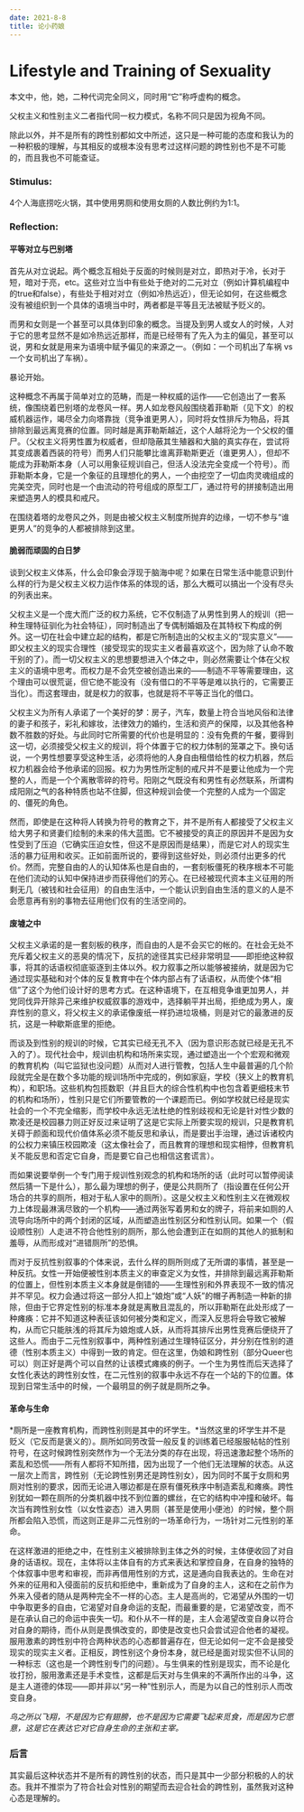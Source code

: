 ```yaml
---
date: 2021-8-8
title: 论小药娘
---
```




# Lifestyle and Training of Sexuality

本文中，他，她，二种代词完全同义，同时用“它”称呼虚构的概念。

父权主义和性别主义二者指代同一权力模式，名称不同只是因为视角不同。

除此以外，并不是所有的跨性别都如文中所述，这只是一种可能的态度和我认为的一种积极的理解，与其相反的或根本没有思考过这样问题的跨性别也不是不可能的，而且我也不可能查证。

### Stimulus:

4个人海底捞吃火锅，其中使用男厕和使用女厕的人数比例约为1:1。



### Reflection:

#### 平等对立与巴别塔

首先从对立说起。两个概念互相处于反面的时候则是对立，即热对于冷，长对于短，暗对于亮，etc。这些对立当中有些处于绝对的二元对立（例如计算机编程中的true和false），有些处于相对对立（例如冷热远近），但无论如何，在这些概念没有被组织到一个具体的语境当中时，两者都是平等且无法被赋予贬义的。

而男和女则是一个甚至可以具体到印象的概念。当提及到男人或女人的时候，人对于它的思考显然不是如冷热远近那样，而是已经带有了先入为主的偏见，甚至可以说，男和女就是用来为语境中赋予偏见的来源之一。（例如：一个司机出了车祸 vs 一个女司机出了车祸）。

暴论开始。

这种概念不再属于简单对立的范畴，而是一种权威的运作——它创造出了一套系统，像围绕着巴别塔的龙卷风一样。男人如龙卷风般围绕着菲勒斯（见下文）的权威机器运作，竭尽全力向塔靠拢（竞争谁更男人），同时将女性排斥为物品，将其排除到最远离竞赛的位置。同时越是离菲勒斯越近，这个人越将沦为一个父权的僵尸。（父权主义将男性置为权威者，但却隐蔽其生殖器和大脑的真实存在，尝试将其变成裹着西装的符号）而男人们只能攀比谁离菲勒斯更近（谁更男人），但却不能成为菲勒斯本身（人可以用象征规训自己，但活人没法完全变成一个符号）。而菲勒斯本身，它是一个象征的且理想化的男人，一个由挖空了一切血肉灵魂组成的完美空壳，同时也是一个由流动的符号组成的原型工厂，通过符号的拼接制造出用来塑造男人的模具和戒尺。

在围绕着塔的龙卷风之外，则是由被父权主义制度所抛弃的边缘，一切不参与“谁更男人”的竞争的人都被排除到这里。

#### 脆弱而顽固的白日梦

谈到父权主义体系，什么会印象会浮现于脑海中呢？如果在日常生活中能意识到什么样的行为是父权主义权力运作体系的体现的话，那么大概可以搞出一个没有尽头的列表出来。

父权主义是一个庞大而广泛的权力系统，它不仅制造了从男性到男人的规训（把一种生理特征驯化为社会特征），同时制造出了专偶制婚姻及在其特权下构成的例外。这一切在社会中建立起的结构，都是它所制造出的父权主义的“现实意义”——即父权主义的现实合理性（接受现实的现实主义者最喜欢这个，因为除了认命不敢干别的了）。而一切父权主义的思想要想进入个体之中，则必然需要让个体在父权主义的语境中思考。而权力是不会凭空被创造出来的——制造不平等需要理由，这个理由可以很荒诞，但它绝不能没有（没有借口的不平等是难以执行的，它需要正当化）。而这套理由，就是权力的叙事，也就是将不平等正当化的借口。

父权主义为所有人承诺了一个美好的梦：房子，汽车，数量上符合当地风俗和法律的妻子和孩子，彩礼和嫁妆，法律效力的婚约，生活和资产的保障，以及其他各种数不胜数的好处。与此同时它所需要的代价也是明显的：没有免费的午餐，要得到这一切，必须接受父权主义的规训，将个体置于它的权力体制的笼罩之下。换句话说，一个男性想要享受这种生活，必须将他的人身自由租借给性的权力机器，然后权力机器会给予他承诺的回报。权力为男性所定制的戒尺并不是要让他成为一个完整的人，而是一个个离散零碎的符号。阳刚之气既没有和男性有必然联系，所谓构成阳刚之气的各种特质也站不住脚，但这种规训会使一个完整的人成为一个固定的、僵死的角色。

然而，即使是在这种将人转换为符号的教育之下，并不是所有人都接受了父权主义给大男子和贤妻们绘制的未来的伟大蓝图。它不被接受的真正的原因并不是因为女性受到了压迫（它确实压迫女性，但这不是原因而是结果），而是它对人的现实生活的暴力征用和收买。正如前面所说的，要得到这些好处，则必须付出更多的代价。然而，完整自由的人的认知体系也是自由的，一套刻板僵死的秩序根本不可能在他们流动的认知中保持进步而获得他们的芳心。在已经被现代资本主义征用的所剩无几（被钱和社会征用）的自由生活中，一个能认识到自由生活的意义的人是不会愿意再有别的事物去征用他们仅有的生活空间的。

#### 废墟之中

父权主义承诺的是一套刻板的秩序，而自由的人是不会买它的帐的。在社会无处不充斥着父权主义的恶臭的情况下，反抗的途径其实已经非常明显——即拒绝这种叙事，将其的话语权彻底驱逐到主体以外。权力叙事之所以能够被接纳，就是因为它通过现实基础和对个体的反复教育中在个体内部占有了话语权，从而使个体“相信”了这个为他们设计好的思考方式。在这种语境下，在互相竞争谁更加男人，并党同伐异开除异己来维护权威叙事的游戏中，选择躺平并出局，拒绝成为男人，废弃性别的意义，将父权主义的承诺像废纸一样扔进垃圾桶，则是对它的最激进的反抗，这是一种歇斯底里的拒绝。

而谈及到性别的规训的时候，它其实已经无孔不入（因为意识形态就已经是无孔不入的了）。现代社会中，规训由机构和场所来实现，通过塑造出一个个宏观和微观的教育机构（叫它监狱也没问题）从而对人进行管教，包括人生中最普遍的几个阶段就完全是在数个多功能的规训场所中完成的，例如家庭，学校（狭义上的教育机构），和职场。这些机构包揽数职（并且巨大的综合性机构中也包含着更细枝末节的机构和场所），性别只是它们所要管教的一个课题而已。例如学校就已经是现实社会的一个不完全缩影，而学校中永远无法杜绝的性别歧视和无论是针对性少数的欺凌还是校园暴力则正好反过来证明了这是它实际上所要实现的规训，只是教育机关碍于颜面和现代价值体系必须不能反思和承认，而是要出手治理，通过诉诸校内的公权力来镇压校园欺凌（这太像社会了，而且教育的理想和现实相悖，但教育机关不能反思和否定它自身，而是要它自己也相信这套谎言）。

而如果说要举例一个专门用于规训性别观念的机构和场所的话（此时可以暂停阅读然后猜一下是什么），那么最为理想的例子，便是公共厕所了（指设置在任何公开场合的共享的厕所，相对于私人家中的厕所）。这是父权主义和性别主义在微观权力上体现最淋漓尽致的一个机构——通过两张写着男和女的牌子，将前来如厕的人流导向场所中的两个封闭的区域，从而塑造出性别区分和性别认同。如果一个（假设顺性别）人走进不符合他性别的厕所，那么他会遭到正在如厕的其他人的抵制和羞辱，从而形成对“进错厕所”的恐惧。

而对于反抗性别叙事的个体来说，去什么样的厕所则成了无所谓的事情，甚至是一种反抗。女性一开始便被性别本质主义的审查定义为女性，并排除到最远离菲勒斯的位置上，但性别本质主义本身就是倒错的——生理性别和外界表现不一致的情况并不罕见。权力会通过将这一部分人扣上“娘炮”或“人妖”的帽子再制造一种新的排除，但由于它界定性别的标准本身就是离散且混乱的，所以菲勒斯在此处形成了一种瘫痪：它并不知道这种表征该如何被分类和定义，而深入反思将会导致它被解构，从而它只能肤浅的将其斥为娘炮或人妖，从而将其排斥出男性竞赛后便绕开了这些人。而由于二元性别叙事中，两种性别通过生理特征区分，并分别在性别的道德（性别本质主义）中得到一致的肯定。但在这里，伪娘和跨性别（部分Queer也可以）则正好是两个可以自然的让该模式瘫痪的例子。一个生为男性而后天选择了女性化表达的跨性别女性，在二元性别的叙事中永远不存在一个站的下的位置。体现到日常生活中的时候，一个最明显的例子就是厕所之争。

#### 革命与生命

*厕所是一座教育机构，而跨性别则是其中的坏学生。*当然这里的坏学生并不是贬义（它反而是褒义的）。厕所如同劳改营一般反复的训练着已经服服帖帖的性别符号，在这时候跨性别突然作为一个无法分类的存在出现，将迅速激起整个场所的紊乱和恐慌——所有人都将不知所措，因为出现了一个他们无法理解的状态。从这一层次上而言，跨性别（无论跨性别男还是跨性别女），因为同时不属于女厕和男厕对性别的要求，因而无论进入哪边都是在原有僵死秩序中制造紊乱和瘫痪。跨性别犹如一颗在厕所的分类机器中找不到位置的螺丝，在它的结构中冲撞和破坏。每次当有跨性别女性（以女性姿态）进入男厕（甚至是使用小便池）的时候，整个厕所都会陷入恐慌，而这则正是非二元性别的一场革命行为，一场针对二元性别的革命。

在这样激进的拒绝之中，在性别主义被排除到主体之外的时候，主体便收回了对自身的话语权。现在，主体将以主体自有的方式来表达和掌控自身，在自身的独特的个体叙事中思考和审视，而非再借用性别的方式，这是通向自我表达的。生命在对外来的征用和入侵面前的反抗和拒绝中，重新成为了自身的主人，这和在之前作为外来入侵者的随从是两种完全不一样的心态。主人是高尚的，它渴望从外围的一切中争取更多的自由，它渴望对自身命运的支配，而最重要的是，它渴望改变，而不是在承认自己的命运中丧失一切。和仆从不一样的是，主人会渴望改变自身以符合对自身的期待，而仆从则是畏惧改变的，即使是改变也只会尝试迎合他者的凝视。服用激素的跨性别中符合两种状态的心态都普遍存在，但无论如何一定不会是接受现实的现实主义者。正相反，跨性别这个身份本身，就已经是面对现实但不认同的一种标志（这也是一个跨性别专门的问题）。与生俱来的性别是现实，而不论是化妆打扮，服用激素还是手术变性，这都是后天对与生俱来的不满所作出的斗争，这是主人道德的体现——即并非以“另一种”性别示人，而是为以自己的性别示人而改变自身。

*鸟之所以飞翔，不是因为它有翅膀，也不是因为它需要飞起来觅食，而是因为它愿意，这是它在表达它对它自身生命的主张和主宰。*

### 后言

其实最后这种状态并不是所有的跨性别的状态，而只是其中一少部分积极的人的状态。我并不推崇为了符合社会对性别的期望而去迎合社会的跨性别，虽然我对这种心态是理解的。